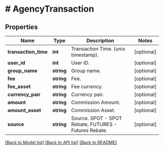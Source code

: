 # # AgencyTransaction

## Properties

Name | Type | Description | Notes
------------ | ------------- | ------------- | -------------
**transaction_time** | **int** | Transaction Time. (unix timestamp). | [optional] 
**user_id** | **int** | User ID. | [optional] 
**group_name** | **string** | Group name. | [optional] 
**fee** | **string** | Fee. | [optional] 
**fee_asset** | **string** | Fee currency. | [optional] 
**currency_pair** | **string** | Currency pair. | [optional] 
**amount** | **string** | Commission Amount. | [optional] 
**amount_asset** | **string** | Commission Asset. | [optional] 
**source** | **string** | Source. SPOT - SPOT Rebate, FUTURES - Futures Rebate. | [optional] 

[[Back to Model list]](../../README.md#documentation-for-models) [[Back to API list]](../../README.md#documentation-for-api-endpoints) [[Back to README]](../../README.md)
